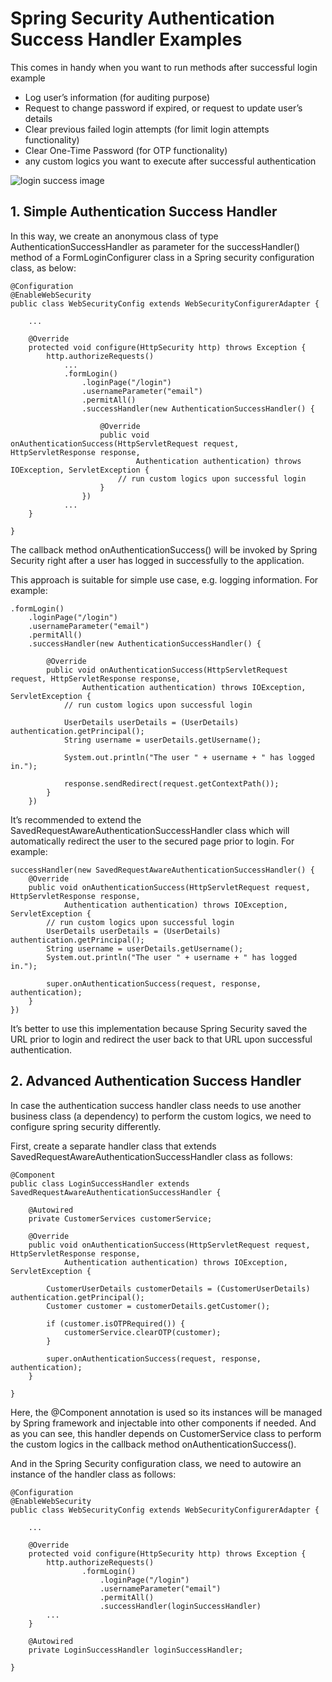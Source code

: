 # Spring Security Authentication Success Handler Examples

This comes in handy when you want to run methods after successful login example

* Log user’s information (for auditing purpose)
* Request to change password if expired, or request to update user’s details
* Clear previous failed login attempts (for limit login attempts functionality)
* Clear One-Time Password (for OTP functionality)
* any custom logics you want to execute after successful authentication

![login success image](../../Documents/spring_security_login_success_handler.png "login success")


## 1. Simple Authentication Success Handler

In this way, we create an anonymous class of type AuthenticationSuccessHandler as parameter for the successHandler() method of a FormLoginConfigurer class in a Spring security configuration class, as below:

```
@Configuration
@EnableWebSecurity
public class WebSecurityConfig extends WebSecurityConfigurerAdapter {
 
    ...
   
    @Override
    protected void configure(HttpSecurity http) throws Exception {
        http.authorizeRequests()
            ...
            .formLogin()
                .loginPage("/login")
                .usernameParameter("email")
                .permitAll()
                .successHandler(new AuthenticationSuccessHandler() {
 
                    @Override
                    public void onAuthenticationSuccess(HttpServletRequest request, HttpServletResponse response,
                            Authentication authentication) throws IOException, ServletException {
                        // run custom logics upon successful login
                    }
                })
            ...
    }
 
}
```


The callback method onAuthenticationSuccess() will be invoked by Spring Security right after a user has logged in successfully to the application.

This approach is suitable for simple use case, e.g. logging information. For example:

```
.formLogin()
    .loginPage("/login")
    .usernameParameter("email")
    .permitAll()
    .successHandler(new AuthenticationSuccessHandler() {
     
        @Override
        public void onAuthenticationSuccess(HttpServletRequest request, HttpServletResponse response,
                Authentication authentication) throws IOException, ServletException {
            // run custom logics upon successful login
         
            UserDetails userDetails = (UserDetails) authentication.getPrincipal();
            String username = userDetails.getUsername();
         
            System.out.println("The user " + username + " has logged in.");
         
            response.sendRedirect(request.getContextPath());
        }
    })
```

It’s recommended to extend the SavedRequestAwareAuthenticationSuccessHandler class which will automatically redirect the user to the secured page prior to login. For example:

```
successHandler(new SavedRequestAwareAuthenticationSuccessHandler() {
    @Override
    public void onAuthenticationSuccess(HttpServletRequest request, HttpServletResponse response,
            Authentication authentication) throws IOException, ServletException {
        // run custom logics upon successful login
        UserDetails userDetails = (UserDetails) authentication.getPrincipal();
        String username = userDetails.getUsername();
        System.out.println("The user " + username + " has logged in.");
     
        super.onAuthenticationSuccess(request, response, authentication);
    }                  
})
```

It’s better to use this implementation because Spring Security saved the URL prior to login and redirect the user back to that URL upon successful authentication.


## 2. Advanced Authentication Success Handler


In case the authentication success handler class needs to use another business class (a dependency) to perform the custom logics, we need to configure spring security differently.

First, create a separate handler class that extends SavedRequestAwareAuthenticationSuccessHandler class as follows:

```
@Component
public class LoginSuccessHandler extends SavedRequestAwareAuthenticationSuccessHandler {
 
    @Autowired
    private CustomerServices customerService;
   
    @Override
    public void onAuthenticationSuccess(HttpServletRequest request, HttpServletResponse response,
            Authentication authentication) throws IOException, ServletException {
 
        CustomerUserDetails customerDetails = (CustomerUserDetails) authentication.getPrincipal();
        Customer customer = customerDetails.getCustomer();
     
        if (customer.isOTPRequired()) {
            customerService.clearOTP(customer);
        }
     
        super.onAuthenticationSuccess(request, response, authentication);
    }
 
}
```


Here, the @Component annotation is used so its instances will be managed by Spring framework and injectable into other components if needed. And as you can see, this handler depends on CustomerService class to perform the custom logics in the callback method onAuthenticationSuccess().

And in the Spring Security configuration class, we need to autowire an instance of the handler class as follows:


```
@Configuration
@EnableWebSecurity
public class WebSecurityConfig extends WebSecurityConfigurerAdapter {
 
    ...
   
    @Override
    protected void configure(HttpSecurity http) throws Exception {
        http.authorizeRequests()
                .formLogin()
                    .loginPage("/login")
                    .usernameParameter("email")
                    .permitAll()
                    .successHandler(loginSuccessHandler)
        ...
    }
 
    @Autowired
    private LoginSuccessHandler loginSuccessHandler;
 
}
```
